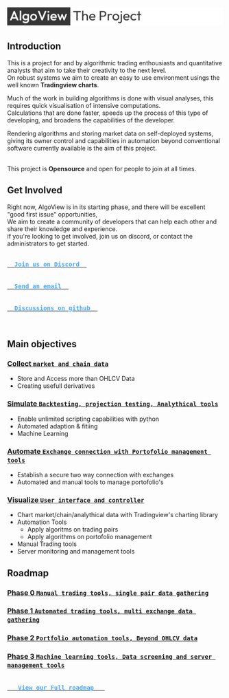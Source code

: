 # ![The Algoview Project](https://github.com/AlgoView/.github/blob/main/resources/AV-PROJECT_banner.jpg)

## Introduction
This is a project for and by algorithmic trading enthousiasts and quantitative analysts that aim to take their creativity to the next level.<br>
On robust systems we aim to create an easy to use environment usings the well known <b>Tradingview charts</b>.

Much of the work in building algorithms is done with visual analyses, this requires quick visualisation of intensive computations.<br>
Calculations that are done faster, speeds up the process of this type of developing, and broadens the capabilities of the developer.

Rendering algorithms and storing market data on self-deployed systems, giving its owner control and capabilities in automation beyond conventional software currently available is the aim of this project.<br>

<br>
This project is <b>Opensource</b> and open for people to join at all times.

## Get Involved
Right now, AlgoView is in its starting phase, and there will be excellent "good first issue" opportunities,<br>
We aim to create a community of developers that can help each other and share their knowledge and experience.<br>
if you're looking to get involved, join us on discord, or contact the administrators to get started.


<a href="https://discord.gg/p8QvxM4Y"><kbd><br>  <b style="color:#44AAFF">Join us on Discord  </b><br><br></kbd><a> <a href="mailto: info@algoview.org"><kbd><br>  <b style="color:#44AAFF">Send an email  </b><br><br></kbd><a> <a href="https://github.com/orgs/AlgoView/discussions"><kbd><br>  <b style="color:#44AAFF">Discussions on github  </b><br><br></kbd><a> 

## Main objectives
### [Collect `market and chain data`](https://github.com/AlgoView/.github/blob/main/project/AV-COLLECT.md)
* Store and Access more than OHLCV Data
* Creating usefull derivatives
### [Simulate `Backtesting, projection testing, Analythical tools`](https://github.com/AlgoView/.github/blob/main/project/AV-SIMULATE.md)
* Enable unlimited scripting capabilities with python
* Automated adaption & fitiing
* Machine Learning
### [Automate `Exchange connection with Portofolio management tools`](https://github.com/AlgoView/.github/blob/main/project/AV-AUTOMATE.md)
* Establish a secure two way connection with exchanges
* Automated and manual tools to manage portofolio's
### [Visualize `User interface and controller`](https://github.com/AlgoView/.github/blob/main/project/AV-VISUALIZE.md)
* Chart market/chain/analythical data with Tradingview's charting library
* Automation Tools
  * Apply algoritms on trading pairs
  * Apply algorithms on portofolio management
* Manual Trading tools 
* Server monitoring and management tools

## Roadmap

### [Phase 0 `Manual trading tools, single pair data gathering`](https://github.com/AlgoView/.github/blob/main/project/ROADMAP.md#Phase-0)


### [Phase 1 `Automated trading tools, multi exchange data gathering`](https://github.com/AlgoView/.github/blob/main/project/ROADMAP.md#Phase-1)


### [Phase 2 `Portfolio automation tools, Beyond OHLCV data`](https://github.com/AlgoView/.github/blob/main/project/ROADMAP.md#Phase-2)

### [Phase 3 `Machine learning tools, Data screening and server management tools`](https://github.com/AlgoView/.github/blob/main/project/ROADMAP.md#Phase-3)

<a href="https://github.com/AlgoView/.github/blob/main/project/ROADMAP.md"><kbd><br><b style="color:#44AAFF">   View our Full roadmap   </b><br><br></kbd><a> 
